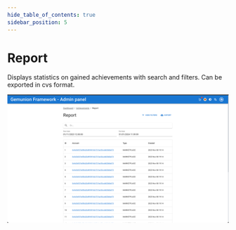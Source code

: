 ```yaml
---
hide_table_of_contents: true
sidebar_position: 5
---
```


# Report

Displays statistics on gained achievements with search and filters. Can be exported in cvs format.

![Achievement report](/img/admin/mechanics-meta/achievements/report_search.png)
